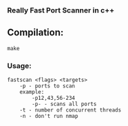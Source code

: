 ### Really Fast Port Scanner in c++

## Compilation:
```
make
```

### Usage:
```
fastscan <flags> <targets>
    -p - ports to scan
    example:        
        -p12,43,56-234
        -p- - scans all ports
    -t - number of concurrent threads
    -n - don't run nmap
```
